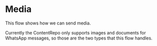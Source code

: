 # Media
This flow shows how we can send media.

Currently the ContentRepo only supports images and documents for WhatsApp messages, so those are the two types that this flow handles.